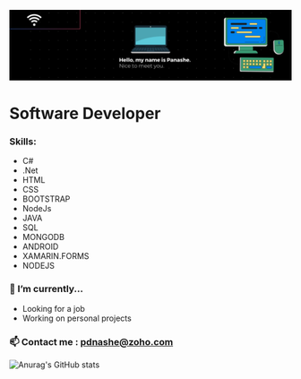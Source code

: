 ![Design and Development](https://github.com/PDNashe/PDNashe/blob/main/LinkedIn%20Banner.png)

# Software Developer

### Skills: 
- C#                    
- .Net 
- HTML                  
- CSS   
- BOOTSTRAP             
- NodeJs
- JAVA                  
- SQL 
- MONGODB               
- ANDROID 
- XAMARIN.FORMS         
- NODEJS




### 🔭 I’m currently... 
- Looking for a job
- Working on personal projects

### 📫 Contact me : pdnashe@zoho.com 

![Anurag's GitHub stats](https://github-readme-stats.vercel.app/api?username=pdnashe&show_icons=true&theme=gruvbox)



